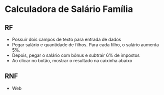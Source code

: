 # Calculadora de Salário Família

## RF
- Possuir dois campos de texto para entrada de dados
- Pegar salário e quantidade de filhos. Para cada filho, o salário aumenta 5%.
- Depois, pegar o salário com bônus e subtrair 6% de impostos
- Ao clicar no botão, mostrar o resultado na caixinha abaixo

## RNF
- Web